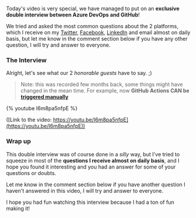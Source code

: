 Today's video is very special, we have managed to put on an __exclusive double interview between Azure DevOps and GitHub__! 

We tried and asked the most common questions about the 2 platforms, which I receive on my [Twitter](https://twitter.com/DavideBenvegnu), [Facebook](https://www.facebook.com/CoderDaveYT), [LinkedIn](https://www.linkedin.com/in/davidebenvegnu/) and email almost on daily basis, but let me know in the comment section below if you have any other question, I will try and answer to everyone.

### The Interview

Alright, let's see what our 2 _honorable guests_ have to say. ;)

> Note: this was recorded few months back, some things might have changed in the mean time. For example, now __GitHub Actions CAN be [triggered manually](https://youtu.be/uNYDgUBClYY)__

{% youtube I6m8pa5nfpE %}

([Link to the video: https://youtu.be/I6m8pa5nfpE](https://youtu.be/I6m8pa5nfpE))

### Wrap up

This double interview was of course done in a _silly_ way, but I've tried to squeeze in most of the __questions I receive almost on daily basis__, and I hope you found it interesting and you had an answer for some of your questions or doubts.

Let me know in the comment section below if you have another question I haven't answered in this video, I will try and answer to everyone.

I hope you had fun watching this interview because I had a ton of fun making it!